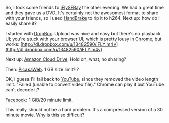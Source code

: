 <!--# set var="title" value="Video sharing sucks" -->
<!--# set var="date" value="April 19, 2011" -->

<!--# include file="include/top.html" -->

So, I took some friends to [iFlySFBay](http://iflysfbay.com/) the other evening. We had a great time and they gave us a DVD. It's certainly not the awesomest format to share with your friends, so I used [HandBrake](http://handbrake.fr/) to rip it to h264. Next up: how do I easily share it?

I started with [DropBox](https://www.dropbox.com/). Upload was nice and easy but there's no playback UI; you're stuck with your browser UI, which is pretty lousy in [Chrome](http://www.google.com/chrome/), but works: [http://dl.dropbox.com/u/13482590/iFLY.m4v](http://dl.dropbox.com/u/13482590/iFLY.m4v)

Next up: [Amazon Cloud Drive](https://www.amazon.com/clouddrive/learnmore). Hold on, what, no sharing?

Then: [PicasaWeb](https://picasaweb.google.com/). 1 GB size limit?!?

OK, I guess I'll fall back to [YouTube](http://www.youtube.com/), since they removed the video length limit. "Failed (unable to convert video file)." Chrome can play it but YouTube can't decode it?

[Facebook](https://www.facebook.com/): 1 GiB/20 minute limit.

This really should not be a hard problem. It's a compressed version of a 30 minute movie. Why is this so difficult?

<!--# include file="include/bottom.html" -->
